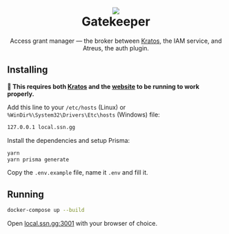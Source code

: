 <h1 align="center">
  <img src="https://i.imgur.com/cK9dU1t.png" />
  <br/>
  Gatekeeper
</h1>

<p align="center">
  Access grant manager — the broker between <a href="https://github.com/servidorsemnome/kratos-iam-svc">Kratos</a>, the IAM service, and Atreus, the auth plugin.
</p>

## Installing
**🚨 This requires both [Kratos](https://github.com/servidorsemnome/kratos-iam-svc) and the [website](https://github.com/servidorsemnome/website) to be running to work properly.**

Add this line to your `/etc/hosts` (Linux) or `%WinDir%\System32\Drivers\Etc\hosts` (Windows) file:
```sh
127.0.0.1 local.ssn.gg
```

Install the dependencies and setup Prisma:
```sh
yarn
yarn prisma generate
```

Copy the `.env.example` file, name it `.env` and fill it.

## Running

```sh
docker-compose up --build
```

Open [local.ssn.gg:3001](http://local.ssn.gg:3001) with your browser of choice.
